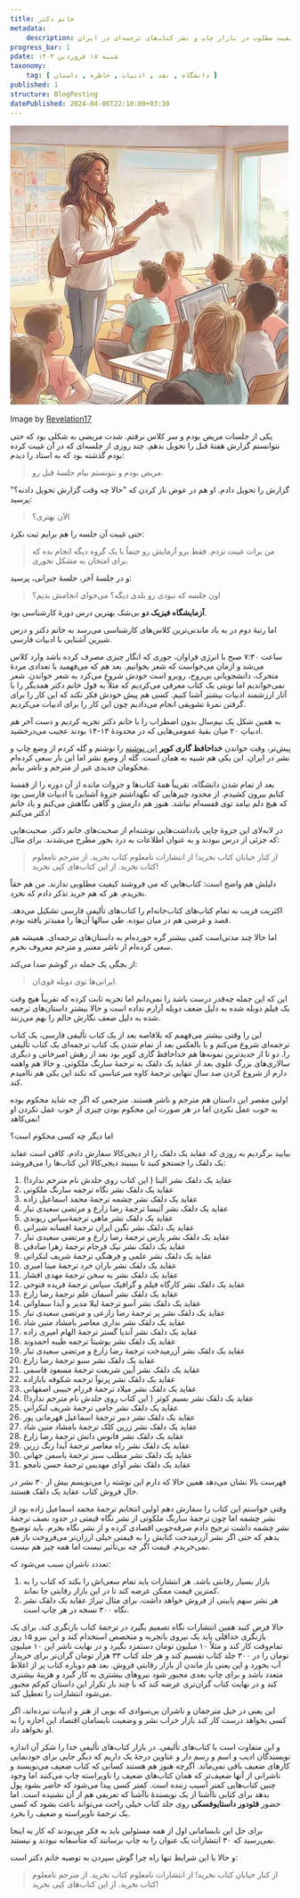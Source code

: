 ```yaml
---
title: خانم دکتر
metadata: 
    description: بررسی رکود و عدم کیفیت مطلوب در بازار چاپ و نشر کتاب‌های ترجمه‌ای در ایران 
progress_bar: 1
pdate: شنبه ۱۸ فروردین ۱۴۰۳
taxonomy:
    tag: [ دانشگاه , نقد , ادبیات , خاطره , داستان ]
published: 1
structure: BlogPosting
datePublished: 2024-04-06T22:10:00+03:30
---
```

![ افزونه‌های مسدود کنند تبلیغات ](khanoom_doctor.webp?classes=center&loading=lazy)
<div class="align-center">
Image by <a href="https://www.freepik.com/premium-ai-image/happy-teacher-day-concept-watercolor-illustration_92339707.htm#fromView=search&page=1&position=36&uuid=8ed8c4af-6921-4cdd-bb29-f88a976355ea">Revelation17</a>
</div>

یکی از جلسات مریض بودم و سر کلاس نرفتم. شدت مریضی به شکلی بود که حتی نتوانستم گزارش هفتهٔ قبل را تحویل بدهم. چند روزی از جلسه‌ای که در آن غیبت کرده بودم گذشته بود که به استاد را دیدم: 

> مریض بودم و نتونستم بیام جلسهٔ قبل رو. 

گزارش را تحویل دادم. او هم در عوض ناز کردن که "حالا چه وقت گزارش تحویل دادنه؟" پرسید:

> الآن بهتری؟

حتی غیبت آن جلسه را هم برایم ثبت نکرد:

> من برات غیبت نزدم. فقط برو آزمایش رو حتماً با یک گروه دیگه انجام بده که برای امتحان به مشکل نخوری.

و در جلسهٔ آخر، جلسهٔ جبرانی، پرسید:

> اون جلسه که نبودی رو بلدی دیگه؟ می‌خوای انجامش بدیم؟

**آزمایشگاه فیزیک دو** بی‌شک بهترین درس دورهٔ کارشناسی بود. 

اما رتبهٔ دوم در به یاد ماندنی‌ترین کلاس‌های کارشناسی می‌رسد به خانم دکتر و درس شیرین آشنایی با ادبیات فارسی.

ساعت ۷:۳۰ صبح با انرژی فراوان، جوری که انگار چیزی مصرف کرده باشد وارد کلاس می‌شد و ازمان می‌خواست که شعر بخوانیم. بعد هم که می‌فهمید با تعدادی مردهٔ متحرک، دانشجویانی بی‌روح، روبرو است خودش شروع می‌کرد به شعر خواندن. شعر نمی‌خواندیم اما نوبتی یک کتاب معرفی می‌کردیم که مثلاً به قول خانم دکتر همدیگر را با آثار ارزشمند ادبیات بیشتر آشنا کنیم. کسی هم پیش خودش فکر نکند که این کار را برای گرفتن نمرهٔ تشویقی انجام می‌دادیم چون این کار را برای ادبیات می‌کردیم.

به همین شکل یک نیم‌سال بدون اضطراب را با خانم دکتر تجریه کردیم و دست آخر هم ادبیاتِ ۲۰ میان بقیهٔ عمومی‌هایی که در محدودهٔ ۱۳-۱۴ بودند عجیب می‌درخشید. 

پیش‌تر، وقت خواندن **خداحافظ گاری کوپر** 
[این نوشته](/blog/khodahafez_gary_cooper)
را نوشتم و گله کردم از وضع چاپ و نشر در ایران. این یکی هم شبیه به همان است. گله از وضع نشر اما این بار سعی کرده‌ام محکومان جدیدی غیر از مترجم و ناشر بیابم.

بعد از تمام شدن دانشگاه، تقریباً همهٔ کتاب‌ها و جزوات مانده از آن دوره را از قفسهٔ کتابم بیرون کشیدم. از محدود چیزهایی که نگهداشتم جزوهٔ آشنایی با ادبیات فارسی بود که هیچ دلم نیامد توی قفسه‌ام نباشد. هنوز هم دارمش و گاهی نگاهش می‌کنم و یاد خانم دکتر می‌کنم!

در لابه‌لای این جزوهٔ چاپی یادداشت‌هایی نوشته‌ام از صحبت‌های خانم دکتر. صحبت‌هایی که جزئی از درس نبودند و به عنوان اطلاعات به درد بخور مطرح می‌شدند. برای مثال:

> از کنار خیابان کتاب نخرید! از انتشارات نامعلوم کتاب نخرید. از مترجم نامعلوم کتاب نخرید. از این کتاب‌های کپی نخرید! 

دلیلش هم واضح است: کتاب‌هایی که می فروشند کیفیت مطلوبی ندارند. من هم حقاً نخریدم. هر که هم خرید تذکر دادم که نخرد. 

اکثریت قریب به تمام کتاب‌های کتاب‌خانه‌ام را کتاب‌های تألیفی فارسی تشکیل می‌دهد. قصد و غرضی هم در میان نبوده. طی سالها آن‌ها را مفیدتر یافته بودم.

اما حالا چند مدتی‌است کمی بیشتر گره خورده‌ام به داستان‌های ترجمه‌ای. همیشه هم سعی کرده‌ام از ناشر معتبر و مترجم معروف بخرم.

از بچگی یک جمله در گوشم صدا می‌کند:

> ایرانی‌ها توی دوبله قوی‌ان.

این که این جمله چه‌قدر درست باشد را نمی‌دانم اما تجربه ثابت کرده که تقریباً هیچ وقت یک فیلم دوبله شده به دلیل ضعف دوبله آزارم نداده است و حالا بیشترِ داستان‌های ترجمه شده به دلیل ضعف نگارش حالم را بهم می‌زنند. 

این را وقتی بیشتر می‌فهمم که بلافاصه بعد از یک کتاب تألیفی فارسی، یک کتاب ترجمه‌ای شروع می‌کنم و یا بالعکس بعد از تمام شدن یک کتاب ترجمه‌ای یک کتاب تألیفی را. دو تا از جدیدترین نمونه‌ها هم خداحافظ گاری کوپر بود بعد از رهش امیرخانی و دیگری سالاری‌های بزرگ علوی بعد از عقاید یک دلقک به ترجمهٔ سارنگ ملکوتی. و حالا هم واهمه دارم از شروع کردن صد سال تنهایی ترجمهٔ کاوه میرعباسی که نکند این یکی هم ناامیدم کند.

اولین مقصر این داستان هم مترجم و ناشر هستند. مترجمی که اگر چه شاید محکوم بوده به خوب عمل نکردن اما در هر صورت این محکوم بودن چیزی از خوب عمل نکردن او نمی‌کاهد!

اما دیگر چه کسی محکوم است؟

بیایید برگردیم به روزی که عقاید یک دلقک را از دیجی‌کالا سفارش دادم. کافی است عقاید یک دلقک را جستجو کنید تا ببینیند دیجی‌کالا این کتاب‌ها را می‌فروشد:


1. عقاید یک دلقک نشر الینا ( این کتاب روی جلدش نام مترجم ندارد!)
2. عقاید یک دلقک نشر نگاه ترجمه سارنگ ملکوتی
3. عقاید یک دلقک نشر چشمه ترجمهٔ محمد اسماعیل زاده
4. عقاید یک دلقک نشر آتیسا ترجمهٔ رضا زارع و مرتضی سعیدی تبار
5. عقاید یک دلقک نشر ماهی ترجمهٔ‌سپاس ریوندی
6. عقاید یک دلقک نشر نگین ایران ترجمهٔ افسانه شیرانی
7. عقاید یک دلقک نشر پارس ترجمهٔ رضا زارع و مرتضی سعیدی تبار 
8. عقاید یک دلقک نشر نیک فرجام ترجمهٔ زهرا صادقی
9. عقاید یک دلقک نشر علمی و فرهنگی ترجمهٔ شریف لنکرانی 
10. عقاید یک دلقک نشر باران خرد ترجمهٔ مینا امیری
11. عقاید یک دلقک نشر به سخن ترجمهٔ مهدی افشار
12. عقاید یک دلقک نشر کارگاه فیلم و گرافیک سپاس ترجمهٔ فریده فتوحی
13. عقاید یک دلقک نشر آسمان علم ترجمهٔ رضا زارع
14. عقاید یک دلقک نشر آسو ترجمهٔ لیلا مدیر و آیدا سماواتی
15. عقاید یک دلقک نشر پر ترجمهٔ رضا زارعی و مرتضی سعیدی تبار
16. عقاید یک دلقک نشر نداری معاصر بامشاد متین شاد
17. عقاید یک دلقک نشر آندیا گستر ترجمهٔ الهام امیری زاده
18. عقاید یک دلقک نشر یوشیتا ترجمه طیبه احمدوند
19. عقاید یک دلقک نشر آزرمیدخت ترجمهٔ رضا زارع و مرتضی سعیدی تبار
20. عقاید یک دلقک نشر سبو ترجمهٔ رضا زارع
21. عقاید یک دلقک نشر آیین شریعت ترجمهٔ مسعود قاسمی
22. عقاید یک دلقک نشر پرتوآ ترجمه شکوفه بابازاده
23. عقاید یک دلقک نشر میلاد ترجمهٔ فرزام حبیبی اصفهانی
24. عقاید یک دلقک نشر بسیم کوثر ( این کتاب روی جلدش نام مترجم ندارد!)
25. عقاید یک دلقک نشر جامی ترجمهٔ شریف لنکرانی
26. عقاید یک دلقک نشر دبیر ترجمهٔ اسماعیل قهرمانی پور
27. عقاید یک دلقک نشر زرین کلک ترجمهٔ بامشاد متین شاد
28. عقاید یک دلقک نشر فانوس دانش ترجمهٔ رضا زارع
29. عقاید یک دلقک نشر راه معاصر ترجمهٔ آیدا زنگ زرین
30. عقاید یک دلقک نشر مطلب سبز ترجمهٔ یاسمن جهانی
31. عقاید یک دلقک نشر آوای مهدیس ترجمهٔ حسن نامجو

فهرست بالا نشان می‌دهد همین حالا که دارم این نوشته را می‌نویسم بیش از ۳۰ نشر در حال فروش کتاب عقاید یک دلقک هستند.

وقتی خواستم این کتاب را سفارش دهم اولین انتخابم ترجمهٔ محمد اسماعیل زاده بود از نشر چشمه اما چون ترجمهٔ سارنگ ملکوتی از نشر نگاه قیمتی در حدود نصف ترجمهٔ نشر چشمه داشت ترجیح دادم صرفه‌جویی اقصادی کرده و از نشر نگاه بخرم. باید توضیح بدهم که حتی اگر نشر آزرمیدخت کتابش را به قیمتی خیلی ارزان‌تر می‌فروخت باز هم نمی‌خریدم. قیمت اگر چه بی‌تأثیر نیست اما همه چیز هم نیست.

تعددد ناشران سبب می‌شود که:
1. بازار بسیار رقابتی باشد. هر انتشارات باید تمام سعی‌اش را بکند که کتاب را به کمترین قیمت ممکن عرضه کند تا در این بازار رقابتی جا نماند.
2. هر نشر سهم پایینی از فروش خواهد داشت. برای مثال تیراژ عقاید یک دلقک نشر نگاه ۳۰۰ نسخه در هر چاپ است.

حالا فرض کنید همین انتشارات نگاه تصمیم بگیرد در ترجمهٔ کتاب بازنگری کند. برای یک بازنگری حداقلی باید یک نیروی باتجربه و متخصص استخدام کند و این نیرو ۱۵ روز تمام‌وقت کار کند و مثلاً ۱۰ میلیون تومان دستمزد بگیرد و در نهایت ناشر این ۱۰ میلیون تومان را در ۳۰۰ جلد کتاب تقسیم کند و هر جلد کتاب ۳۳ هزار تومان گران‌تر برای خریدار آب بخورد و این یعنی باز ماندن از بازار رقابتی فروش. بعد هم دوباره کتاب پر از اغلاط متعدد باشد و برای چاپ بعدی مجبور شود نیروهای بیشتری به کار گیرد و هزینهٔ بیشتری کند و در نهایت کتاب گران‌تری عرضه کند که با چند بار تکرار این داستان کم‌کم مجبور می‌شود انتشارات را تعطیل کند.

این یعنی در خیل مترجمان و ناشران بی‌سوادی که بویی از هنر و ادبیات نبرده‌اند، اگر کسی بخواهد درست کار کند بازار خراب نشر و وضعیت نابسامان اقتصاد این اجازه را به او نخواهد داد.

و این متفاوت است با کتاب‌های تألیفی. در بازار کتاب‌های تألیفی خدا را شکر آن اندازه نویسندگان ادیب و اسم و رسم دار و عناوین درجهٔ یک داریم که دیگر جایی برای خودنمایی کارهای ضعیف باقی نمی‌ماند. اگرچه هنوز هم هستند کسانی که کتاب ضعیف می‌نویسند و ناشرانی از آنها ضعیف‌تر که همان کتاب‌های ضعیف را ناویراسته چاپ می‌کنند اما وجود چنین کتاب‌هایی کمتر آسیب زننده است. کمتر کسی پیدا می‌شود که حاضر بشود پول بدهد برای کتابی ناآشنا از یک نویسندهٔ ناآشنا که تعریفی هم از آن نشنیده است. اما حضور **فئودور داستایوفسکی** روی جلد کتاب خیلی راحت می‌تواند باعث بشود که کسی یک ترجمهٔ ناویراسته و ضعیف را بخرد.

برای حل این نابسامانی اول از همه مسئولین باید به فکر می‌بودند که کار به اینجا نمی‌رسید که ۳۰ انتشارات یک عنوان را به چاپ برسانند که متأسفانه نبودند و نیستند.

و حالا با این شرایط تنها راه چرا گوش سپردن به توصیه خانم دکتر است:

> از کنار خیابان کتاب نخرید! از انتشارات نامعلوم کتاب نخرید. از مترجم نامعلوم کتاب نخرید. از این کتاب‌های کپی نخرید! 